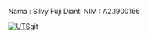 Nama    : Silvy Fuji Dianti
NIM     : A2.1900166

[![UTS](https://res.cloudinary.com/marcomontalbano/image/upload/v1637686468/video_to_markdown/images/google-drive--1lbXzeFxPBcFkJRhuAuFDJNRrl5O11Mr8-c05b58ac6eb4c4700831b2b3070cd403.jpg)](https://drive.google.com/file/d/1lbXzeFxPBcFkJRhuAuFDJNRrl5O11Mr8/view?usp=sharing "UTS")git